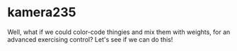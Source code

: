 # kamera235
Well, what if we could color-code thingies and mix them with weights, for an advanced exercising control? Let's see if we can do this!
